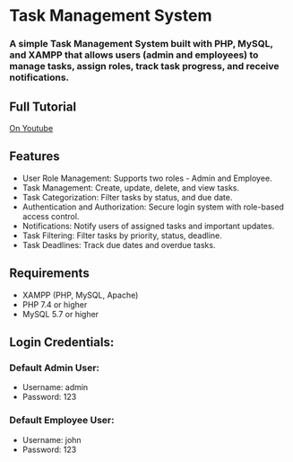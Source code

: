 # Task Management System
### A simple Task Management System built with PHP, MySQL, and XAMPP that allows users (admin and employees) to manage tasks, assign roles, track task progress, and receive notifications.


## Full Tutorial

[On Youtube](https://www.youtube.com/playlist?list=PL2WFgdVk-usHC-HHC0SkpsmHquwHB0Aiy)


## Features

+ User Role Management: Supports two roles - Admin and Employee.
+ Task Management: Create, update, delete, and view tasks.
+ Task Categorization: Filter tasks by status, and due date.
+ Authentication and Authorization: Secure login system with role-based access control.
+ Notifications: Notify users of assigned tasks and important updates.
+ Task Filtering: Filter tasks by priority, status, deadline.
+ Task Deadlines: Track due dates and overdue tasks.

## Requirements

+ XAMPP (PHP, MySQL, Apache)
+ PHP 7.4 or higher
+ MySQL 5.7 or higher

## Login Credentials:

### Default Admin User:

+ Username: admin
+ Password: 123
### Default Employee User:

+ Username: john 
+ Password: 123

